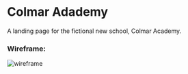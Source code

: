 # Colmar Adademy
A landing page for the fictional new school, Colmar Academy.

### Wireframe:

![wireframe](resources/images/colmar-academy-spec.png)
